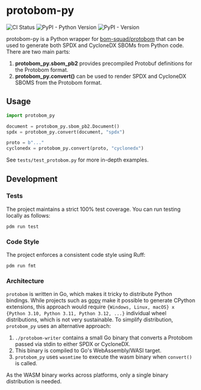 # protobom-py

![CI Status](https://github.com/appcensus-app-analysis/protobom-py/actions/workflows/main.yml/badge.svg?branch=main)
![PyPI - Python Version](https://img.shields.io/pypi/pyversions/protobom-py)
![PyPI - Version](https://img.shields.io/pypi/v/protobom-py)


protobom-py is a Python wrapper for [bom-squad/protobom](https://github.com/bom-squad/protobom/)
that can be used to generate both SPDX and CycloneDX SBOMs from Python code. There are two main parts:

1. **protobom_py.sbom_pb2** provides precompiled Protobuf definitions for the Protobom format.
2. **protobom_py.convert()** can be used to render SPDX and CycloneDX SBOMS from the Protobom format.

## Usage

```python
import protobom_py

document = protobom_py.sbom_pb2.Document()
spdx = protobom_py.convert(document, "spdx")

proto = b"..."
cyclonedx = protobom_py.convert(proto, "cyclonedx")
```

See `tests/test_protobom.py` for more in-depth examples.

## Development

### Tests

The project maintains a strict 100% test coverage. You can run testing locally as follows:
```shell
pdm run test
```

### Code Style

The project enforces a consistent code style using Ruff:

```shell
pdm run fmt
```

### Architecture

`protobom` is written in Go, which makes it tricky to distribute Python bindings.
While projects such as [gopy](https://github.com/go-python/gopy) make it possible to generate CPython
extensions, this approach would require `{Windows, Linux, macOS} x {Python 3.10, Python 3.11, Python 3.12, ...}` 
individual wheel distributions, which is not very sustainable. 
To simplify distribution, `protobom_py` uses an alternative approach:

1. `./protobom-writer` contains a small Go binary that converts a Protobom passed via stdin to either SPDX or CycloneDX.
2. This binary is compiled to Go's WebAssembly/WASI target.
3. `protobom_py` uses `wasmtime` to execute the wasm binary when `convert()` is called.

As the WASM binary works across platforms, only a single binary distribution is needed.